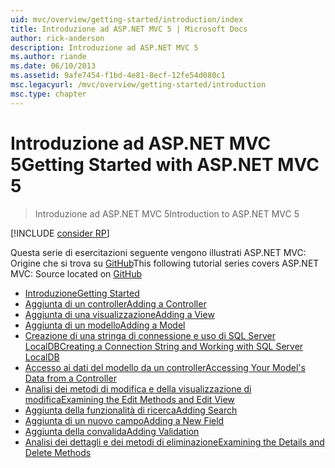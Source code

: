 ```yaml
---
uid: mvc/overview/getting-started/introduction/index
title: Introduzione ad ASP.NET MVC 5 | Microsoft Docs
author: rick-anderson
description: Introduzione ad ASP.NET MVC 5
ms.author: riande
ms.date: 06/10/2013
ms.assetid: 9afe7454-f1bd-4e81-8ecf-12fe54d080c1
msc.legacyurl: /mvc/overview/getting-started/introduction
msc.type: chapter
---
```

<a name="getting-started-with-aspnet-mvc-5"></a><span data-ttu-id="2e9d7-103">Introduzione ad ASP.NET MVC 5</span><span class="sxs-lookup"><span data-stu-id="2e9d7-103">Getting Started with ASP.NET MVC 5</span></span>
====================
> <span data-ttu-id="2e9d7-104">Introduzione ad ASP.NET MVC 5</span><span class="sxs-lookup"><span data-stu-id="2e9d7-104">Introduction to ASP.NET MVC 5</span></span>

[!INCLUDE [consider RP](../../../../includes/razor.md)]

<span data-ttu-id="2e9d7-105">Questa serie di esercitazioni seguente vengono illustrati ASP.NET MVC: Origine che si trova su [GitHub](https://github.com/aspnet/Docs/tree/master/aspnet/mvc/overview/getting-started/introduction/sample/MvcMovie/MvcMovie)</span><span class="sxs-lookup"><span data-stu-id="2e9d7-105">This following tutorial series covers ASP.NET MVC: Source located on [GitHub](https://github.com/aspnet/Docs/tree/master/aspnet/mvc/overview/getting-started/introduction/sample/MvcMovie/MvcMovie)</span></span>

- [<span data-ttu-id="2e9d7-106">Introduzione</span><span class="sxs-lookup"><span data-stu-id="2e9d7-106">Getting Started</span></span>](getting-started.md)
- [<span data-ttu-id="2e9d7-107">Aggiunta di un controller</span><span class="sxs-lookup"><span data-stu-id="2e9d7-107">Adding a Controller</span></span>](adding-a-controller.md)
- [<span data-ttu-id="2e9d7-108">Aggiunta di una visualizzazione</span><span class="sxs-lookup"><span data-stu-id="2e9d7-108">Adding a View</span></span>](adding-a-view.md)
- [<span data-ttu-id="2e9d7-109">Aggiunta di un modello</span><span class="sxs-lookup"><span data-stu-id="2e9d7-109">Adding a Model</span></span>](adding-a-model.md)
- [<span data-ttu-id="2e9d7-110">Creazione di una stringa di connessione e uso di SQL Server LocalDB</span><span class="sxs-lookup"><span data-stu-id="2e9d7-110">Creating a Connection String and Working with SQL Server LocalDB</span></span>](creating-a-connection-string.md)
- [<span data-ttu-id="2e9d7-111">Accesso ai dati del modello da un controller</span><span class="sxs-lookup"><span data-stu-id="2e9d7-111">Accessing Your Model's Data from a Controller</span></span>](accessing-your-models-data-from-a-controller.md)
- [<span data-ttu-id="2e9d7-112">Analisi dei metodi di modifica e della visualizzazione di modifica</span><span class="sxs-lookup"><span data-stu-id="2e9d7-112">Examining the Edit Methods and Edit View</span></span>](examining-the-edit-methods-and-edit-view.md)
- [<span data-ttu-id="2e9d7-113">Aggiunta della funzionalità di ricerca</span><span class="sxs-lookup"><span data-stu-id="2e9d7-113">Adding Search</span></span>](adding-search.md)
- [<span data-ttu-id="2e9d7-114">Aggiunta di un nuovo campo</span><span class="sxs-lookup"><span data-stu-id="2e9d7-114">Adding a New Field</span></span>](adding-a-new-field.md)
- [<span data-ttu-id="2e9d7-115">Aggiunta della convalida</span><span class="sxs-lookup"><span data-stu-id="2e9d7-115">Adding Validation</span></span>](adding-validation.md)
- [<span data-ttu-id="2e9d7-116">Analisi dei dettagli e dei metodi di eliminazione</span><span class="sxs-lookup"><span data-stu-id="2e9d7-116">Examining the Details and Delete Methods</span></span>](examining-the-details-and-delete-methods.md)

